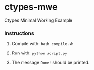 # ctypes-mwe
Ctypes Minimal Working Example

### Instructions
1. Compile with:
    `bash compile.sh`

2. Run with:
    `python script.py`

3. The message ``Done!`` should be printed. 
